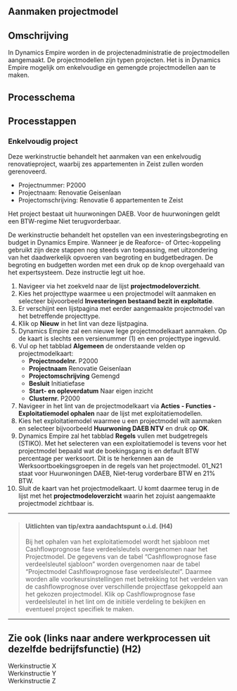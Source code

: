

## Aanmaken projectmodel

## Omschrijving
In Dynamics Empire worden in de projectenadministratie de projectmodellen aangemaakt. De projectmodellen zijn typen projecten. Het is in Dynamics Empire mogelijk om enkelvoudige en gemengde projectmodellen aan te maken.

## Processchema

## Processtappen
### Enkelvoudig project
Deze werkinstructie behandelt het aanmaken van een enkelvoudig renovatieproject, waarbij zes appartementen in Zeist zullen worden gerenoveerd.
- Projectnummer: P2000
- Projectnaam: Renovatie Geisenlaan
- Projectomschrijving: Renovatie 6 appartementen te Zeist

Het project bestaat uit huurwoningen DAEB. Voor de huurwoningen geldt een BTW-regime Niet terugvorderbaar.

De werkinstructie behandelt het opstellen van een investeringsbegroting en budget in Dynamics Empire. Wanneer je de Reaforce- of Ortec-koppeling gebruikt zijn deze stappen nog steeds van toepassing, met uitzondering van het daadwerkelijk opvoeren van begroting en budgetbedragen. De begroting en budgetten worden met een druk op de knop overgehaald van het expertsysteem. Deze instructie legt uit hoe.

 1. Navigeer via het zoekveld naar de lijst **projectmodeloverzicht**.
 2. Kies het projecttype waarmee u een projectmodel wilt aanmaken en selecteer bijvoorbeeld **Investeringen bestaand bezit in exploitatie**.
 3. Er verschijnt een lijstpagina met eerder aangemaakte projectmodel van het betreffende projecttype. 
 4. Klik op **Nieuw** in het lint van deze lijstpagina.
 5. Dynamics Empire zal een nieuwe lege projectmodelkaart aanmaken. Op de kaart is slechts een versienummer (1) en een projecttype ingevuld.
 6. Vul op het tabblad **Algemeen** de onderstaande velden op projectmodelkaart:
	* **Projectmodelnr.** P2000
	* **Projectnaam** Renovatie Geisenlaan
	* **Projectomschrijving** Gemengd
	* **Besluit** Initiatiefase
	* **Start- en opleverdatum** Naar eigen inzicht
	* **Clusternr.** P2000
 7. Navigeer in het lint van de projectmodelkaart via **Acties - Functies - Exploitatiemodel ophalen** naar de lijst met exploitatiemodellen.
 8. Kies het exploitatiemodel waarmee u een projectmodel wilt aanmaken en selecteer bijvoorbeeld **Huurwoning DAEB NTV** en druk op **OK**.
 9.  Dynamics Empire zal het tabblad **Regels** vullen met budgetregels (STIKO). Met het selecteren van een exploitatiemodel is tevens voor het projectmodel bepaald wat de boekingsgang is en default BTW percentage per werksoort. Dit is te herkennen aan de Werksoortboekingsgroepen in de regels van het projectmodel. 01_N21 staat voor Huurwoningen DAEB, Niet-terug vorderbare BTW en 21% BTW.
 10. Sluit de kaart van het projectmodelkaart. U komt daarmee terug in de lijst met het **projectmodeloverzicht** waarin het zojuist aangemaakte projectmodel zichtbaar is.

<hr>

>#### Uitlichten van tip/extra aandachtspunt o.i.d. (H4)
>
>Bij het ophalen van het exploitatiemodel wordt het sjabloon met Cashflowprognose fase verdeelsleutels overgenomen naar het Projectmodel. De gegevens van de tabel “Cashflowprognose fase verdeelsleutel sjabloon” worden overgenomen naar de tabel “Projectmodel Cashflowprognose fase verdeelsleutel”. Daarmee worden alle voorkeursinstellingen met betrekking tot het verdelen van de cashflowprognose over verschillende projectfase gekoppeld aan het gekozen projectmodel. Klik op Cashflowprognose fase verdeelsleutel in het lint om de initiële verdeling te bekijken en eventueel project specifiek te maken.


<hr>

## Zie ook (links naar andere werkprocessen uit dezelfde bedrijfsfunctie) (H2)
Werkinstructie X  
Werkinstructie Y  
Werkinstructie Z
<!--stackedit_data:
eyJoaXN0b3J5IjpbLTE5MDg0MTg3ODNdfQ==
-->